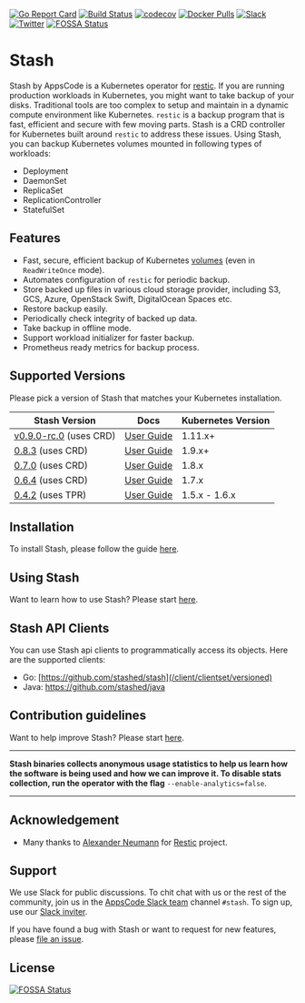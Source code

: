 [![Go Report Card](https://goreportcard.com/badge/stash.appscode.dev/stash)](https://goreportcard.com/report/stash.appscode.dev/stash)
[![Build Status](https://github.com/stashed/stash/workflows/CI/badge.svg)](https://github.com/stashed/stash/actions?workflow=CI)
[![codecov](https://codecov.io/gh/stashed/stash/branch/master/graph/badge.svg)](https://codecov.io/gh/stashed/stash)
[![Docker Pulls](https://img.shields.io/docker/pulls/appscode/stash.svg)](https://hub.docker.com/r/appscode/stash/)
[![Slack](https://slack.appscode.com/badge.svg)](https://slack.appscode.com)
[![Twitter](https://img.shields.io/twitter/follow/kubestash.svg?style=social&logo=twitter&label=Follow)](https://twitter.com/intent/follow?screen_name=KubeStash)
[![FOSSA Status](https://app.fossa.io/api/projects/git%2Bgithub.com%2Fstashed%2Fstash.svg?type=shield)](https://app.fossa.io/projects/git%2Bgithub.com%2Fstashed%2Fstash?ref=badge_shield)

# Stash
 Stash by AppsCode is a Kubernetes operator for [restic](https://restic.net). If you are running production workloads in Kubernetes, you might want to take backup of your disks. Traditional tools are too complex to setup and maintain in a dynamic compute environment like Kubernetes. `restic` is a backup program that is fast, efficient and secure with few moving parts. Stash is a CRD controller for Kubernetes built around `restic` to address these issues. Using Stash, you can backup Kubernetes volumes mounted in following types of workloads:
- Deployment
- DaemonSet
- ReplicaSet
- ReplicationController
- StatefulSet

## Features
 - Fast, secure, efficient backup of Kubernetes [volumes](https://kubernetes.io/docs/concepts/storage/volumes/) (even in `ReadWriteOnce` mode).
 - Automates configuration of `restic` for periodic backup.
 - Store backed up files in various cloud storage provider, including S3, GCS, Azure, OpenStack Swift, DigitalOcean Spaces etc.
 - Restore backup easily.
 - Periodically check integrity of backed up data.
 - Take backup in offline mode.
 - Support workload initializer for faster backup.
 - Prometheus ready metrics for backup process.

## Supported Versions
Please pick a version of Stash that matches your Kubernetes installation.

| Stash Version                                                                       | Docs                                                            | Kubernetes Version |
|-------------------------------------------------------------------------------------|-----------------------------------------------------------------|--------------------|
| [v0.9.0-rc.0](https://github.com/stashed/stash/releases/tag/v0.9.0-rc.0) (uses CRD) | [User Guide](https://appscode.com/products/stash/v0.9.0-rc.0)   | 1.11.x+            |
| [0.8.3](https://github.com/stashed/stash/releases/tag/0.8.3) (uses CRD)             | [User Guide](https://appscode.com/products/stash/0.8.3)         | 1.9.x+             |
| [0.7.0](https://github.com/stashed/stash/releases/tag/0.7.0) (uses CRD)             | [User Guide](https://appscode.com/products/stash/0.7.0)         | 1.8.x              |
| [0.6.4](https://github.com/stashed/stash/releases/tag/0.6.4) (uses CRD)             | [User Guide](https://appscode.com/products/stash/0.6.4)         | 1.7.x              |
| [0.4.2](https://github.com/stashed/stash/releases/tag/0.4.2) (uses TPR)             | [User Guide](https://github.com/stashed/docs/tree/0.4.2/docs)   | 1.5.x - 1.6.x      |

## Installation

To install Stash, please follow the guide [here](https://appscode.com/products/stash/v0.9.0-rc.0/setup/install).

## Using Stash
Want to learn how to use Stash? Please start [here](https://appscode.com/products/stash/v0.9.0-rc.0).

## Stash API Clients
You can use Stash api clients to programmatically access its objects. Here are the supported clients:

- Go: [https://github.com/stashed/stash](/client/clientset/versioned)
- Java: https://github.com/stashed/java

## Contribution guidelines
Want to help improve Stash? Please start [here](https://appscode.com/products/stash/v0.9.0-rc.0/welcome/contributing).

---

**Stash binaries collects anonymous usage statistics to help us learn how the software is being used and how we can improve it. To disable stats collection, run the operator with the flag** `--enable-analytics=false`.

---

## Acknowledgement
 - Many thanks to [Alexander Neumann](https://github.com/fd0) for [Restic](https://restic.net) project.

## Support
We use Slack for public discussions. To chit chat with us or the rest of the community, join us in the [AppsCode Slack team](https://appscode.slack.com/messages/C8NCX6N23/details/) channel `#stash`. To sign up, use our [Slack inviter](https://slack.appscode.com/).

If you have found a bug with Stash or want to request for new features, please [file an issue](https://github.com/stashed/stash/issues/new).


## License
[![FOSSA Status](https://app.fossa.io/api/projects/git%2Bgithub.com%2Fstashed%2Fstash.svg?type=large)](https://app.fossa.io/projects/git%2Bgithub.com%2Fstashed%2Fstash?ref=badge_large)